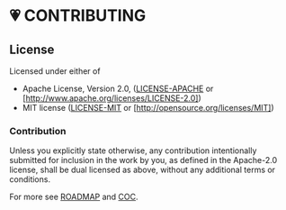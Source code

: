 # 💗 CONTRIBUTING

## License

Licensed under either of

 * Apache License, Version 2.0, ([LICENSE-APACHE](../licence/LICENSE-APACHE) or [http://www.apache.org/licenses/LICENSE-2.0])
 * MIT license ([LICENSE-MIT](../licence/LICENSE-MIT) or [http://opensource.org/licenses/MIT])

### Contribution

Unless you explicitly state otherwise, any contribution intentionally submitted
for inclusion in the work by you, as defined in the Apache-2.0 license, shall be dual licensed as above, without any
additional terms or conditions.

For more see [ROADMAP](ROADMAP.md) and [COC](CODE_OF_CONDUCT.md).
